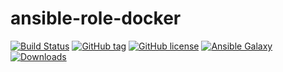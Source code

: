 # ansible-role-docker

[![Build Status](https://github.com/haxorof/Grokon/ansible-role-dockerworkflows/CI/badge.svg?branch=master)](https://github.com/Grokon/ansible-role-docker/actions?query=workflow%3ACI)
[![GitHub tag](https://img.shields.io/github/tag/Grokon/ansible-role-docker.svg)](https://github.com/Grokon/ansible-role-docker/tags)
[![GitHub license](https://img.shields.io/github/license/Grokon/ansible-role-docker.svg)](https://github.com/Grokon/ansible-role-docker/blob/master/LICENSE)
[![Ansible Galaxy](https://img.shields.io/badge/galaxy-grokon.docker-blue.svg)](https://galaxy.ansible.com/grokon/docker/)
[![Downloads](https://img.shields.io/ansible/role/d/####)](https://galaxy.ansible.com/grokon/docker/)
